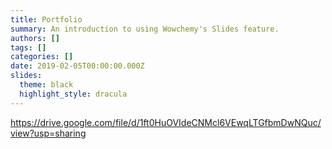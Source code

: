 ```yaml
---
title: Portfolio
summary: An introduction to using Wowchemy's Slides feature.
authors: []
tags: []
categories: []
date: 2019-02-05T00:00:00.000Z
slides:
  theme: black
  highlight_style: dracula
---
```

<https://drive.google.com/file/d/1ft0HuOVIdeCNMcl6VEwqLTGfbmDwNQuc/view?usp=sharing>
